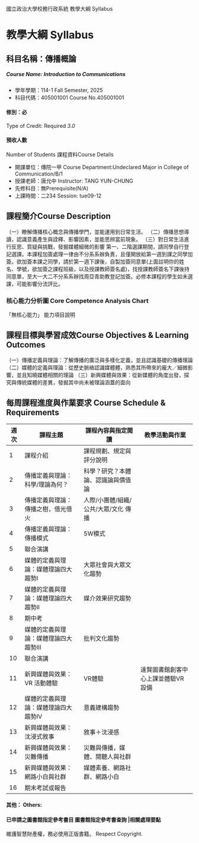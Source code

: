 國立政治大學校務行政系統 教學大綱 Syllabus
# 教學大綱 Syllabus
##  科目名稱：傳播概論
#####  Course Name: Introduction to Communications
  * 學年學期：114-1 Fall Semester, 2025 
  * 科目代碼：405001001 Course No.405001001
#### 修別：必
Type of Credit: Required 
_3.0_
#### 預收人數
Number of Students
課程資料Course Details
  * 開課單位：傳院一甲 Course Department:Undeclared Major in College of Communication/B/1 
  * 授課老師：唐允中 Instructor: TANG YUN-CHUNG 
  * 先修科目：無Prerequisite(N/A)
  * 上課時間：二234 Session: tue09-12
##  課程簡介Course Description
（一）瞭解傳播核心概念與傳播學門，並能運用到日常生活。
（二）傳播思想導讀，認識意義產生與詮釋、影響因素，並能思辨當前現象。
（三）對日常生活進行反思、質疑與挑戰，發掘媒體細微的影響
第一、二階選課期間，請同學自行登記選課。本課程加簽處理一律由不分系系辦負責，且僅開放給第一週到課之同學加簽。欲加簽本課之同學，請於第一週下課後，自製加簽同意單(上面註明你的姓名、學號，欲加簽之課程班級，以及授課教師簽名處)，找授課教師簽名下課後持同意單，至大一大二不分系系辦找周亞青助教登記加簽。必修本課程的學生如未選課，可能影響分流評比。
###  核心能力分析圖 Core Competence Analysis Chart
「無核心能力」 
能力項目說明
##  課程目標與學習成效Course Objectives & Learning Outcomes 
（一）傳播定義與理論：了解傳播的廣泛與多樣化定義，並且認識基礎的傳播理論
（二）媒體的定義與理論：從歷史脈絡認識媒體體，熟悉其所帶來的龐大／細微影響，並且知曉媒體相關的理論
（三）新興媒體與效果：從新媒體的角度出發，探究與傳統媒體的差異，發掘其中尚未被理論涵蓋的面向
##  每周課程進度與作業要求 Course Schedule & Requirements
|  週次 |  課程主題 |  課程內容與指定閱讀 |  教學活動與作業  
---|---|---|---  
1 |  課程介紹 |  課程規劃、規定與評分說明 |   
2 |  傳播定義與理論：科學/理論為何？ |  科學？研究？本體論、認識論與價值論 |   
3 |  傳播定義與理論：傳播之樹，借光借火 |  人際/小團體/組織/公共/大眾/文化 傳播 |   
4 |  傳播定義與理論：傳播模式 |  5W模式 |   
5 |  聯合演講 |  |   
6 |  媒體的定義與理論：媒體理論四大趨勢I |  大眾社會與大眾文化趨勢 |   
7 |  媒體的定義與理論：媒體理論四大趨勢II |  媒介效果研究趨勢 |   
8 |  期中考 |  |   
9 |  媒體的定義與理論：媒體理論四大趨勢III |  批判文化趨勢 |   
10 |  聯合演講 |  |   
11 |  新興媒體與效果：VR 活動體驗 |  VR體驗 |  達賢圖書館創客中心上課並體驗VR設備  
12 |  媒體的定義與理論：媒體理論四大趨勢IV |  意義建構趨勢 |   
13 |  新興媒體與效果：沈浸式敘事 |  敘事＋沈浸感 |   
14 |  新興媒體與效果：災難傳播 |  災難與傳播，媒體、閱聽人與社群 |   
15 |  新興媒體與效果：網路小白與社群 |  媒體素養、網路社群、網路小白 |   
16 |  期末考試或報告 |  |   
####  其他： Others:
####  已申請之圖書館指定參考書目  圖書館指定參考書查詢 |相關處理要點
維護智慧財產權，務必使用正版書籍。 Respect Copyright.